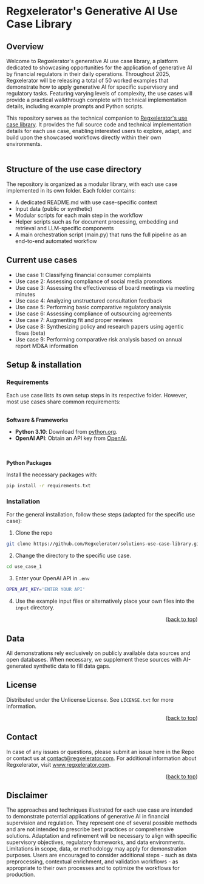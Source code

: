 # Regxelerator's Generative AI Use Case Library

## Overview

Welcome to Regxelerator's generative AI use case library, a platform dedicated to showcasing opportunities for the application of generative AI by financial regulators in their daily operations. Throughout 2025, Regxelerator will be releasing a total of 50 worked examples that demonstrate how to apply generative AI for specific supervisory and regulatory tasks. Featuring varying levels of complexity, the use cases will provide a practical walkthrough complete with technical implementation details, including example prompts and Python scripts.

This repository serves as the technical companion to [Regxelerator's use case library](https://regxelerator.com/solutions/use-case-library). 
It provides the full source code and technical implementation details for each use case, enabling interested users to explore, adapt, and build upon the showcased workflows directly within their own environments.
<br></br>

## Structure of the use case directory

The repository is organized as a modular library, with each use case implemented in its own folder. Each folder contains:

* A dedicated README.md with use case-specific context
* Input data (public or synthetic)
* Modular scripts for each main step in the workflow
* Helper scripts such as for document processing, embedding and retrieval and LLM-specific components
* A main orchestration script (main.py) that runs the full pipeline as an end-to-end automated workflow

## Current use cases

* Use case 1: Classifying financial consumer complaints
* Use case 2: Assessing compliance of social media promotions
* Use case 3: Assessing the effectiveness of board meetings via meeting minutes
* Use case 4: Analyzing unstructured consultation feedback
* Use case 5: Performing basic comparative regulatory analysis
* Use case 6: Assessing compliance of outsourcing agreements
* Use case 7: Augmenting fit and proper reviews
* Use case 8: Synthesizing policy and research papers using agentic flows (beta)
* Use case 9: Performing comparative risk analysis based on annual report MD&A information

## Setup & installation

### Requirements

Each use case lists its own setup steps in its respective folder. However, most use cases share common requirements:
<br></br>

**Software & Frameworks**

* **Python 3.10**: Download from [python.org](https://www.python.org/).
* **OpenAI API**: Obtain an API key from [OpenAI](https://platform.openai.com/docs/overview).

<br></br>
**Python Packages**

Install the necessary packages with:
```sh
pip install -r requirements.txt
```

### Installation

For the general installation, follow these steps (adapted for the specific use case):

1. Clone the repo
```sh
git clone https://github.com/Regxelerator/solutions-use-case-library.git
```

2. Change the directory to the specific use case.
```sh
cd use_case_1
```

3. Enter your OpenAI API in `.env`
```sh
OPEN_API_KEY='ENTER YOUR API'
```

4. Use the example input files or alternatively place your own files into the ```input``` directory.
<p align="right">(<a href="#readme-top">back to top</a>)</p>


## Data

All demonstrations rely exclusively on publicly available data sources and open databases. When necessary, we supplement these sources with AI-generated synthetic data to fill data gaps. 

## License

Distributed under the Unlicense License. See `LICENSE.txt` for more information.

<p align="right">(<a href="#readme-top">back to top</a>)</p>

## Contact

In case of any issues or questions, please submit an issue here in the Repo or contact us at contact@regxelerator.com. 
For additional information about Regxelerator, visit www.regxelerator.com.

<p align="right">(<a href="#readme-top">back to top</a>)</p>

## Disclaimer

The approaches and techniques illustrated for each use case are intended to demonstrate potential applications of generative AI in financial supervision and regulation. They represent one of several possible methods and are not intended to prescribe best practices or comprehensive solutions. Adaptation and refinement will be necessary to align with specific supervisory objectives, regulatory frameworks, and data environments. Limitations in scope, data, or methodology may apply for demonstration purposes. Users are encouraged to consider additional steps - such as data preprocessing, contextual enrichment, and validation workflows - as appropriate to their own processes and to optimize the workflows for production.
